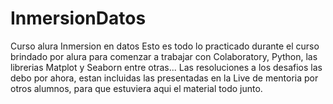 # InmersionDatos
Curso alura Inmersion en datos
Esto es todo lo practicado durante el curso brindado por alura para comenzar a trabajar con Colaboratory, Python, las librerias Matplot y Seaborn entre otras...
Las resoluciones a los desafios las debo por ahora, estan incluidas las presentadas en la Live de mentoria por otros alumnos, para que estuviera aqui el material todo junto.
